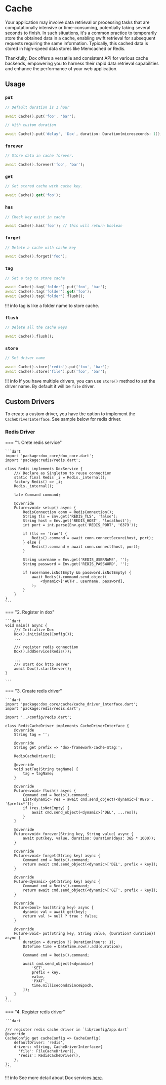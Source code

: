 # Cache

Your application may involve data retrieval or processing tasks that are computationally intensive or time-consuming, potentially taking several seconds to finish. In such situations, it's a common practice to temporarily store the obtained data in a cache, enabling swift retrieval for subsequent requests requiring the same information. Typically, this cached data is stored in high-speed data stores like Memcached or Redis.

Thankfully, Dox offers a versatile and consistent API for various cache backends, empowering you to harness their rapid data retrieval capabilities and enhance the performance of your web application.

## Usage

### `put`

```dart
// Default duration is 1 hour

await Cache().put('foo', 'bar');
```

```dart
// With custom duration

await Cache().put('delay', 'Dox', duration: Duration(microseconds: 1));
```

### `forever`

```dart
// Store data in cache forever.

await Cache().forever('foo', 'bar');
```

### `get`

```dart
// Get stored cache with cache key.

await Cache().get('foo');
```

### `has`

```dart
// Check key exist in cache

await Cache().has('foo'); // this will return boolean
```

### `forget`

```dart
// Delete a cache with cache key

await Cache().forget('foo');
```

### `tag`

```dart
// Set a tag to store cache

await Cache().tag('folder').put('foo', 'bar');
await Cache().tag('folder').get('foo');
await Cache().tag('folder').flush();
```

!!! info
    tag is like a folder name to store cache.

### `flush`

```dart
// Delete all the cache keys

await Cache().flush();
```

### `store`

```dart
// Set driver name

await Cache().store('redis').put('foo', 'bar');
await Cache().store('file').put('foo', 'bar');
```

!!! info
    If you have multiple drivers, you can use `store()` method to set the driver name. By default it will be `file` driver.

## Custom Drivers

To create a custom driver, you have the option to implement the `CacheDriverInterface`. See sample below for redis driver.

### Redis Driver

=== "1. Crete redis service"

    ```dart
    import 'package:dox_core/dox_core.dart';
    import 'package:redis/redis.dart';

    class Redis implements DoxService {
        /// Declare as Singleton to reuse connection
        static final Redis _i = Redis._internal();
        factory Redis() => _i;
        Redis._internal();

        late Command command;

        @override
        Future<void> setup() async {
            RedisConnection conn = RedisConnection();
            String tls = Env.get('REDIS_TLS', 'false');
            String host = Env.get('REDIS_HOST', 'localhost');
            int port = int.parse(Env.get('REDIS_PORT', '6379'));

            if (tls == 'true') {
                Redis().command = await conn.connectSecure(host, port);
            } else {
                Redis().command = await conn.connect(host, port);
            }

            String username = Env.get('REDIS_USERNAME', '');
            String password = Env.get('REDIS_PASSWORD', '');

            if (username.isNotEmpty && password.isNotEmpty) {
                await Redis().command.send_object(
                    <dynamic>['AUTH', username, password],
                );
            }
        }
    }
    ```


=== "2. Register in dox"

    ```dart
    void main() async {
        /// Initialize Dox
        Dox().initialize(Config());
        ...

        /// register redis connection
        Dox().addService(Redis());

        ...
        /// start dox http server
        await Dox().startServer();
    }

    ```

=== "3. Create redis driver"

    ```dart
    import 'package:dox_core/cache/cache_driver_interface.dart';
    import 'package:redis/redis.dart';

    import '../config/redis.dart';

    class RedisCacheDriver implements CacheDriverInterface {
        @override
        String tag = '';

        @override
        String get prefix => 'dox-framework-cache-$tag:';

        RedisCacheDriver();

        @override
        void setTag(String tagName) {
            tag = tagName;
        }

        @override
        Future<void> flush() async {
            Command cmd = Redis().command;
            List<dynamic> res = await cmd.send_object(<dynamic>['KEYS', '$prefix*']);
            if (res.isNotEmpty) {
                await cmd.send_object(<dynamic>['DEL', ...res]);
            }
        }

        @override
        Future<void> forever(String key, String value) async {
            await put(key, value, duration: Duration(days: 365 * 1000));
        }

        @override
        Future<void> forget(String key) async {
            Command cmd = Redis().command;
            return await cmd.send_object(<dynamic>['DEL', prefix + key]);
        }

        @override
        Future<dynamic> get(String key) async {
            Command cmd = Redis().command;
            return await cmd.send_object(<dynamic>['GET', prefix + key]);
        }

        @override
        Future<bool> has(String key) async {
            dynamic val = await get(key);
            return val != null ? true : false;
        }

        @override
        Future<void> put(String key, String value, {Duration? duration}) async {
            duration = duration ?? Duration(hours: 1);
            DateTime time = DateTime.now().add(duration);

            Command cmd = Redis().command;

            await cmd.send_object(<dynamic>[
                'SET',
                prefix + key,
                value,
                'PXAT',
                time.millisecondsSinceEpoch,
            ]);
        }
    }
    ```

=== "4. Register redis driver"

    ```dart

    /// register redis cache driver in `lib/config/app.dart`
    @override
    CacheConfig get cacheConfig => CacheConfig(
        defaultDriver: 'redis',
        drivers: <String, CacheDriverInterface>{
          'file': FileCacheDriver(),
          'redis': RedisCacheDriver(),
        },
    );
    ```

!!! info
    See more detail about Dox services [here](services.md).